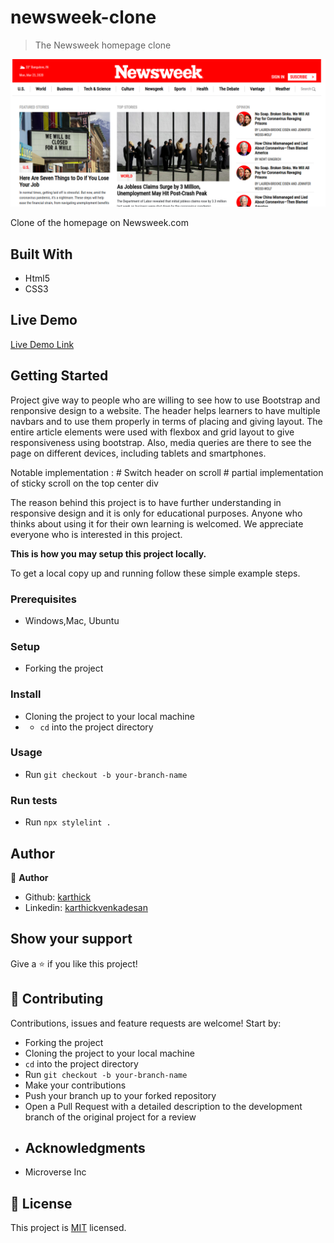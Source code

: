 # newsweek-clone

> The Newsweek homepage clone


![screenshot](/images/screenshot.png)


Clone of the homepage on Newsweek.com

## Built With

- Html5
- CSS3

## Live Demo

[Live Demo Link](https://raw.githack.com/karthi07/newsweek-clone/features/index.html)

## Getting Started

  Project give way to people who are willing to see how to use Bootstrap and renponsive design to a website. The header helps learners to have multiple navbars and to use them properly in terms of placing and giving layout. The entire article elements were used with flexbox and grid layout to give responsiveness using bootstrap. Also, media queries are there to see the page on different devices, including tablets and smartphones.

  Notable implementation :
    # Switch header on scroll
    # partial implementation of sticky scroll on the top center div


  The reason behind this project is to have further understanding in responsive design and it is only for educational purposes. Anyone who thinks about using it for their own learning is welcomed. We appreciate everyone who is interested in this project.

  
**This is how you may setup this project locally.**


To get a local copy up and running follow these simple example steps.

### Prerequisites
  * Windows,Mac, Ubuntu

### Setup
* Forking the project

### Install
* Cloning the project to your local machine
* * `cd` into the project directory

### Usage
* Run `git checkout -b your-branch-name`

### Run tests
* Run `npx stylelint .`



## Author

👤 **Author**

- Github: [karthick](https://github.com/karthi07)
- Linkedin: [karthickvenkadesan](https://www.linkedin.com/in/karthickvenkadesan)

## Show your support

Give a ⭐️ if you like this project!

## 🤝 Contributing

Contributions, issues and feature requests are welcome! Start by:
* Forking the project
* Cloning the project to your local machine
* `cd` into the project directory
* Run `git checkout -b your-branch-name`
* Make your contributions
* Push your branch up to your forked repository
* Open a Pull Request with a detailed description to the development branch of the original project for a review
* ## Acknowledgments

- Microverse Inc

## 📝 License

This project is [MIT](https://opensource.org/licenses/MIT) licensed.